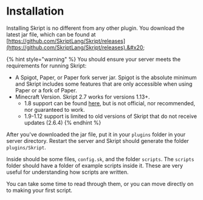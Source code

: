 # Installation

Installing Skript is no different from any other plugin. You download the latest jar file, which can be found at [https://github.com/SkriptLang/Skript/releases](https://github.com/SkriptLang/Skript/releases).&#x20;

{% hint style="warning" %}
You should ensure your server meets the requirements for running Skript:

* A Spigot, Paper, or Paper fork server jar. Spigot is the absolute minimum and Skript includes some features that are only accessible when using Paper or a fork of Paper.
* Minecraft Version. Skript 2.7 works for versions 1.13+.&#x20;
  * 1.8 support can be found [here](https://github.com/Matocolotoe/Skript-1.8/releases), but is not official, nor recommended, nor guaranteed to work.
  * 1.9-1.12 support is limited to old versions of Skript that do not receive updates (2.6.4)&#x20;
{% endhint %}

After you've downloaded the jar file, put it in your `plugins` folder in your server directory. Restart the server and Skript should generate the folder `plugins/Skript`.&#x20;

Inside should be some files, `config.sk`, and the folder `scripts`. The `scripts` folder should have a folder of example scripts inside it. These are very useful for understanding how scripts are written.

You can take some time to read through them, or you can move directly on to making your first script.
